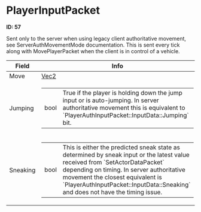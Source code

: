# PlayerInputPacket

__ID: 57__

Sent only to the server when using legacy client authoritative movement, see ServerAuthMovementMode documentation. This is sent every tick along with MovePlayerPacket when the client is in control of a vehicle.

<table><thead><tr><th>Field</th><th>Info</th></tr></thead><tbody>
<tr><td>Move</td><td><a href="../types/Vec2.md">Vec2</a></td></tr>
<tr><td>Jumping</td><td><table><tbody><tr><td>bool</td><td>True if the player is holding down the jump input or is auto-jumping.
  In server authoritative movement this is equivalent to `PlayerAuthInputPacket::InputData::Jumping` bit.</td></tr></tbody></table></td></tr>
<tr><td>Sneaking</td><td><table><tbody><tr><td>bool</td><td>This is either the predicted sneak state as determined by sneak input or the latest value received from `SetActorDataPacket` depending on timing.
  In server authoritative movement the closest equivalent is `PlayerAuthInputPacket::InputData::Sneaking` and does not have the timing issue.</td></tr></tbody></table></td></tr>
</tbody></table>